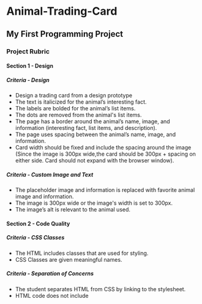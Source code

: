 # Animal-Trading-Card
<h2>My First Programming Project</h2>
<h3>Project Rubric</h3>
<h4>Section 1 - Design</h4>
<h5>Criteria - Design</h5>
<ul>
  <li>Design a trading card from a design prototype</li>
  <li>The text is italicized for the animal’s interesting fact.</li>
  <li>The labels are bolded for the animal’s list items.</li>
  <li>The dots are removed from the animal's list items.</li>
  <li>The page has a border around the animal’s name, image, and information (interesting fact, list items, and description).</li>
  <li>The page uses spacing between the animal’s name, image, and information.</li>
  <li>Card width should be fixed and include the spacing around the image (Since the image is 300px wide,the card should be 300px + spacing on either side. Card should not expand with the browser window).</li>
</ul>
<h5>Criteria - Custom Image and Text</h5>
<ul>
  <li>The placeholder image and information is replaced with favorite animal image and information.</li>
  <li>The image is 300px wide or the image's width is set to 300px.</li>
  <li>The image’s alt is relevant to the animal used.</li>
</ul>
<h4>Section 2 - Code Quality</h4>
<h5>Criteria - CSS Classes</h5>
<ul>
  <li>The HTML includes classes that are used for styling.</li>
  <li>CSS Classes are given meaningful names.</li>
</ul>
<h5>Criteria - Separation of Concerns</h5>
<ul>
  <li>The student separates HTML from CSS by linking to the stylesheet.</li>
  <li>HTML code does not include <style> elements or style attributes in the body.</li>
</ul>
<h5>Criteria - Code Quality</h5>
<ul>
  <li>Code is ready for review, meaning new lines and indentation are used for easy readability.</li>
</ul>
